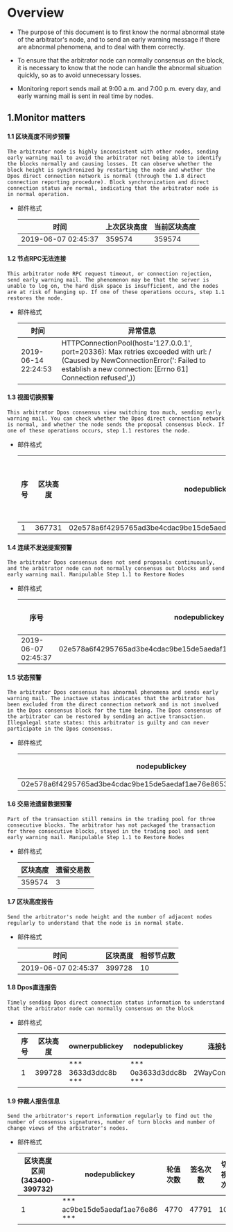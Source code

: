 # Overview
- The purpose of this document is to first know the normal abnormal state of the arbitrator's node, and to send an early warning message if there are abnormal phenomena, and to deal with them correctly.

- To ensure that the arbitrator node can normally consensus on the block, it is necessary to know that the node can handle the abnormal situation quickly, so as to avoid unnecessary losses.

- Monitoring report sends mail at 9:00 a.m. and 7:00 p.m. every day, and early warning mail is sent in real time by nodes.

## 1.Monitor matters

#### 1.1 区块高度不同步预警

    The arbitrator node is highly inconsistent with other nodes, sending early warning mail to avoid the arbitrator not being able to identify the blocks normally and causing losses. It can observe whether the block height is synchronized by restarting the node and whether the Dpos direct connection network is normal (through the 1.8 direct connection reporting procedure). Block synchronization and direct connection status are normal, indicating that the arbitrator node is in normal operation.    
    
- 邮件格式

    时间 | 上次区块高度| 当前区块高度
    ---|---|---
    2019-06-07 02:45:37 | 359574| 359574


#### 1.2 节点RPC无法连接

    This arbitrator node RPC request timeout, or connection rejection, send early warning mail. The phenomenon may be that the server is unable to log on, the hard disk space is insufficient, and the nodes are at risk of hanging up. If one of these operations occurs, step 1.1 restores the node.

- 邮件格式

    时间 | 异常信息
    ---|---
    2019-06-14 22:24:53 | HTTPConnectionPool(host='127.0.0.1', port=20336): Max retries exceeded with url: / (Caused by NewConnectionError(': Failed to establish a new connection: [Errno 61] Connection refused',))


#### 1.3 视图切换预警

    This arbitrator Dpos consensus view switching too much, sending early warning mail. You can check whether the Dpos direct connection network is normal, and whether the node sends the proposal consensus block. If one of these operations occurs, step 1.1 restores the node.

    
- 邮件格式

    序号 | 区块高度| nodepublickey| 切换视图次数
    ---|---|---|---
    1 | 367731| 02e578a6f4295765ad3be4cdac9be15de5aedaf1ae76e86539bb54c397e467cd5e| 7

#### 1.4 连续不发送提案预警

    The arbitrator Dpos consensus does not send proposals continuously, and the arbitrator node can not normally consensus out blocks and send early warning mail. Manipulable Step 1.1 to Restore Nodes

- 邮件格式

    序号 | nodepublickey| 连续没有轮值区块高度范围
    ---|---|---
    2019-06-07 02:45:37 | 02e578a6f4295765ad3be4cdac9be15de5aedaf1ae76e86539bb54c397e467cd5e| 359550-359573

#### 1.5 状态预警

    The arbitrator Dpos consensus has abnormal phenomena and sends early warning mail. The inactave status indicates that the arbitrator has been excluded from the direct connection network and is not involved in the Dpos consensus block for the time being. The Dpos consensus of the arbitrator can be restored by sending an active transaction. Illegalegal state states: this arbitrator is guilty and can never participate in the Dpos consensus.
- 邮件格式

    nodepublickey| 仲裁人状态
    ---|---
    02e578a6f4295765ad3be4cdac9be15de5aedaf1ae76e86539bb54c397e467cd5e| inactive


#### 1.6 交易池遗留数据预警

    Part of the transaction still remains in the trading pool for three consecutive blocks. The arbitrator has not packaged the transaction for three consecutive blocks, stayed in the trading pool and sent early warning mail. Manipulable Step 1.1 to Restore Nodes

- 邮件格式

    区块高度| 遗留交易数
    ---|---
    359574 | 3
    
#### 1.7 区块高度报告

    Send the arbitrator's node height and the number of adjacent nodes regularly to understand that the node is in normal state.

- 邮件格式

    时间 | 区块高度| 相邻节点数
    ---|---|---
    2019-06-07 02:45:37 | 399728| 10


#### 1.8 Dpos直连报告

    Timely sending Dpos direct connection status information to understand that the arbitrator node can normally consensus on the block


- 邮件格式

    序号 | 区块高度| ownerpublickey| nodepublickey| 连接状态
    ---|---|---|---|---
    1 | 399728| *** 3633d3ddc8b ***| *** 0e3633d3ddc8b ***| 2WayConnection

#### 1.9 仲裁人报告信息

    Send the arbitrator's report information regularly to find out the number of consensus signatures, number of turn blocks and number of change views of the arbitrator's nodes.


- 邮件格式

    区块高度区间(343400-399732) | nodepublickey| 轮值次数| 签名次数|切换视图次数
    ---|---|---|---|---
    1 | *** ac9be15de5aedaf1ae76e86 *** | 4770| 47791| 1018